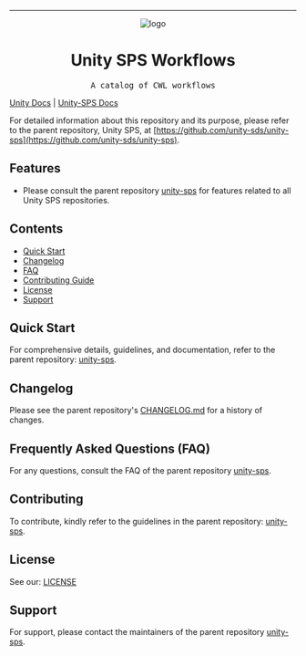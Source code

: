<!-- Header block for project -->
<hr>

<div align="center">

![logo](https://user-images.githubusercontent.com/3129134/163255685-857aa780-880f-4c09-b08c-4b53bf4af54d.png)
<!-- ☝️ If you see logo rendering errors, make sure you're not using indentation, or try an HTML IMG tag -->

<h1 align="center">Unity SPS Workflows</h1>
<!-- ☝️ Replace with your repo name ☝️ -->

</div>

<pre align="center">A catalog of CWL workflows</pre>
<!-- ☝️ Replace with a single sentence describing the purpose of your repo / proj ☝️ -->

<!-- Header block for project -->

<!-- ☝️ Add badges via: https://shields.io e.g. ![](https://img.shields.io/github/your_chosen_action/your_org/your_repo) ☝️ -->

<!-- ☝️ Screenshot of your software (if applicable) via ![](https://uri-to-your-screenshot) ☝️ -->

[Unity Docs](https://unity-sds.gitbook.io/docs/) | [Unity-SPS Docs](https://unity-sds.gitbook.io/docs/developer-docs/science-processing)

For detailed information about this repository and its purpose, please refer to the parent repository, Unity SPS, at [https://github.com/unity-sds/unity-sps](https://github.com/unity-sds/unity-sps).

## Features

* Please consult the parent repository [unity-sps](https://github.com/unity-sds/unity-sps) for features related to all Unity SPS repositories.

<!-- ☝️ Replace with a bullet-point list of your features ☝️ -->

## Contents

* [Quick Start](#quick-start)
* [Changelog](#changelog)
* [FAQ](#frequently-asked-questions-faq)
* [Contributing Guide](#contributing)
* [License](#license)
* [Support](#support)

## Quick Start

For comprehensive details, guidelines, and documentation, refer to the parent repository: [unity-sps](https://github.com/unity-sds/unity-sps).


## Changelog

Please see the parent repository's [CHANGELOG.md](https://github.com/unity-sds/unity-sps/blob/main/CHANGELOG.md) for a history of changes.

## Frequently Asked Questions (FAQ)

For any questions, consult the FAQ of the parent repository [unity-sps](https://github.com/unity-sds/unity-sps).

## Contributing

To contribute, kindly refer to the guidelines in the parent repository: [unity-sps](https://github.com/unity-sds/unity-sps).

## License

See our: [LICENSE](LICENSE)

## Support

For support, please contact the maintainers of the parent repository [unity-sps](https://github.com/unity-sds/unity-sps).
